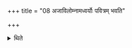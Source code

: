 +++
title = "08 अजाविलोम्नामध्वर्योः पवित्रम् भवति"

+++

<details><summary>थिते</summary>

अजाविलोम्नामध्वर्योः पवित्रं भवति । गोअश्वानां प्रतिप्रस्थातुः ८
</details>
